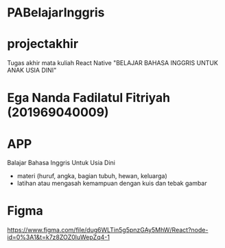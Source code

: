 # PABelajarInggris
# projectakhir
Tugas akhir mata kuliah React Native "BELAJAR BAHASA INGGRIS UNTUK ANAK USIA DINI"
# Ega Nanda Fadilatul Fitriyah (201969040009)
# APP
Balajar Bahasa Inggris Untuk Usia Dini
* materi (huruf, angka, bagian tubuh, hewan, keluarga)
* latihan atau mengasah kemampuan dengan kuis dan tebak gambar
# Figma
https://www.figma.com/file/dug6WLTin5g5pnzGAy5MhW/React?node-id=0%3A1&t=k7z8ZOZ0luWepZq4-1
